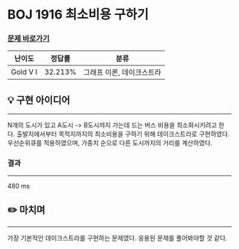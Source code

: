 # BOJ 1916 최소비용 구하기
### [문제 바로가기](https://www.acmicpc.net/problem/1916)
| 난이도 | 정답률 | 분류 |
| ------ | ------ | ------ |
|  Gold V I | 32.213% | 그래프 이론, 데이크스트라 |


## 💡 구현 아이디어
---
N개의 도시가 있고 A도시 -> B도시까지 가는데 드는 버스 비용을 최소화시키려고 한다. 출발지에서부터 목적지까지의 최소비용을 구하기 위해 데이크스트라로 구현하였다.
우선순위큐를 적용하였으며, 가중치 순으로 다른 도시까지의 거리를 계산하였다.

### 결과
---
480 ms


## ✏️ 마치며
---
가장 기본적인 데이크스트라를 구현하는 문제였다. 응용된 문제를 풀어봐야할 것 같다.
